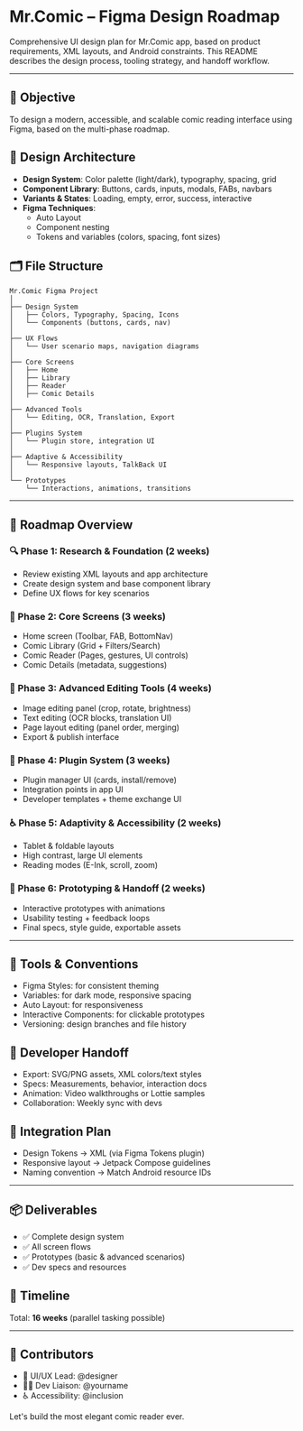 # Mr.Comic – Figma Design Roadmap

Comprehensive UI design plan for Mr.Comic app, based on product requirements, XML layouts, and Android constraints. This README describes the design process, tooling strategy, and handoff workflow.

---

## 🎯 Objective
To design a modern, accessible, and scalable comic reading interface using Figma, based on the multi-phase roadmap.

## 📐 Design Architecture
- **Design System**: Color palette (light/dark), typography, spacing, grid
- **Component Library**: Buttons, cards, inputs, modals, FABs, navbars
- **Variants & States**: Loading, empty, error, success, interactive
- **Figma Techniques**:
  - Auto Layout
  - Component nesting
  - Tokens and variables (colors, spacing, font sizes)

## 🗂 File Structure
```
Mr.Comic Figma Project
│
├── Design System
│   ├── Colors, Typography, Spacing, Icons
│   └── Components (buttons, cards, nav)
│
├── UX Flows
│   └── User scenario maps, navigation diagrams
│
├── Core Screens
│   ├── Home
│   ├── Library
│   ├── Reader
│   ├── Comic Details
│
├── Advanced Tools
│   └── Editing, OCR, Translation, Export
│
├── Plugins System
│   └── Plugin store, integration UI
│
├── Adaptive & Accessibility
│   └── Responsive layouts, TalkBack UI
│
└── Prototypes
    └── Interactions, animations, transitions
```

---

## 🧭 Roadmap Overview

### 🔍 Phase 1: Research & Foundation (2 weeks)
- Review existing XML layouts and app architecture
- Create design system and base component library
- Define UX flows for key scenarios

### 📱 Phase 2: Core Screens (3 weeks)
- Home screen (Toolbar, FAB, BottomNav)
- Comic Library (Grid + Filters/Search)
- Comic Reader (Pages, gestures, UI controls)
- Comic Details (metadata, suggestions)

### 🎨 Phase 3: Advanced Editing Tools (4 weeks)
- Image editing panel (crop, rotate, brightness)
- Text editing (OCR blocks, translation UI)
- Page layout editing (panel order, merging)
- Export & publish interface

### 🔌 Phase 4: Plugin System (3 weeks)
- Plugin manager UI (cards, install/remove)
- Integration points in app UI
- Developer templates + theme exchange UI

### ♿ Phase 5: Adaptivity & Accessibility (2 weeks)
- Tablet & foldable layouts
- High contrast, large UI elements
- Reading modes (E-Ink, scroll, zoom)

### 🧪 Phase 6: Prototyping & Handoff (2 weeks)
- Interactive prototypes with animations
- Usability testing + feedback loops
- Final specs, style guide, exportable assets

---

## 🔧 Tools & Conventions
- Figma Styles: for consistent theming
- Variables: for dark mode, responsive spacing
- Auto Layout: for responsiveness
- Interactive Components: for clickable prototypes
- Versioning: design branches and file history

## 🤝 Developer Handoff
- Export: SVG/PNG assets, XML colors/text styles
- Specs: Measurements, behavior, interaction docs
- Animation: Video walkthroughs or Lottie samples
- Collaboration: Weekly sync with devs

## 🧩 Integration Plan
- Design Tokens → XML (via Figma Tokens plugin)
- Responsive layout → Jetpack Compose guidelines
- Naming convention → Match Android resource IDs

---

## 📦 Deliverables
- ✅ Complete design system
- ✅ All screen flows
- ✅ Prototypes (basic & advanced scenarios)
- ✅ Dev specs and resources

## 🏁 Timeline
Total: **16 weeks** (parallel tasking possible)

---

## 🧠 Contributors
- 🎨 UI/UX Lead: @designer
- 🧑‍💻 Dev Liaison: @yourname
- ♿ Accessibility: @inclusion

Let's build the most elegant comic reader ever. 